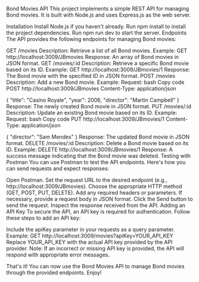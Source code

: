 Bond Movies API
This project implements a simple REST API for managing Bond movies. It is built with Node.js and uses Express.js as the web server.

Installation
Install Node.js if you haven't already.
Run npm install to install the project dependencies.
Run npm run dev to start the server.
Endpoints
The API provides the following endpoints for managing Bond movies:

GET /movies
Description: Retrieve a list of all Bond movies.
Example: GET http://localhost:3009/JBmovies
Response: An array of Bond movies in JSON format.
GET /movies/:id
Description: Retrieve a specific Bond movie based on its ID.
Example: GET http://localhost:3009/JBmovies/1
Response: The Bond movie with the specified ID in JSON format.
POST /movies
Description: Add a new Bond movie.
Example:
Request:
bash
Copy code
POST http://localhost:3009/JBmovies
Content-Type: application/json

{
  "title": "Casino Royale",
  "year": 2006,
  "director": "Martin Campbell"
}
Response: The newly created Bond movie in JSON format.
PUT /movies/:id
Description: Update an existing Bond movie based on its ID.
Example:
Request:
bash
Copy code
PUT http://localhost:3009/JBmovies/1
Content-Type: application/json

{
  "director": "Sam Mendes"
}
Response: The updated Bond movie in JSON format.
DELETE /movies/:id
Description: Delete a Bond movie based on its ID.
Example: DELETE http://localhost:3009/JBmovies/1
Response: A success message indicating that the Bond movie was deleted.
Testing with Postman
You can use Postman to test the API endpoints. Here's how you can send requests and expect responses:

Open Postman.
Set the request URL to the desired endpoint (e.g., http://localhost:3009/JBmovies).
Choose the appropriate HTTP method (GET, POST, PUT, DELETE).
Add any required headers or parameters.
If necessary, provide a request body in JSON format.
Click the Send button to send the request.
Inspect the response received from the API.
Adding an API Key
To secure the API, an API key is required for authentication. Follow these steps to add an API key:

Include the apiKey parameter in your requests as a query parameter.
Example: GET http://localhost:3009/movies?apiKey=YOUR_API_KEY
Replace YOUR_API_KEY with the actual API key provided by the API provider.
Note: If an incorrect or missing API key is provided, the API will respond with appropriate error messages.

That's it! You can now use the Bond Movies API to manage Bond movies through the provided endpoints. Enjoy!